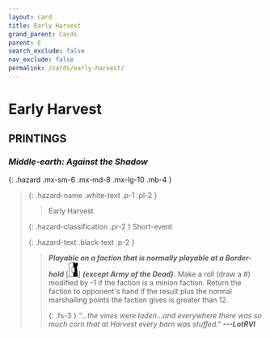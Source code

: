 ```yaml
---
layout: card
title: Early Harvest
grand_parent: Cards
parent: E
search_exclude: false
nav_exclude: false
permalink: /cards/early-harvest/
---
```


# Early Harvest


## PRINTINGS


### _Middle-earth: Against the Shadow_

{: .hazard .mx-sm-6 .mx-md-8 .mx-lg-10 .mb-4 }
> {: .hazard-name .white-text .p-1 .pl-2 }
> > <div class="hazard-mp"></div>
> > <div class="card-name">Early Harvest</div>
>
> {: .hazard-classification .pr-2 }
> Short-event
>
> {: .hazard-text .black-text .p-2 }
> > ***Playable on a faction that is normally playable at a Border-hold*** <nobr>[<img src="/assets/images/border-hold.svg">]</nobr> ***(except Army of the Dead).*** Make a roll (draw a #) modified by -1 if the faction is a minion faction. Return the faction to opponent's hand if the result plus the normal marshalling points the faction gives is greater than 12.   
> > 
> > {: .fs-3 } 
> > _“...the vines were laden...and everywhere there was so much corn that at Harvest every barn was stuffed."_ ***---&#65279;LotRVI*** 
>
